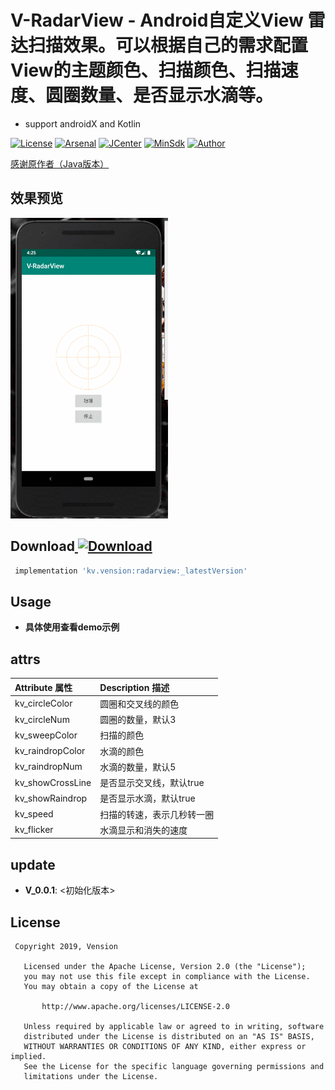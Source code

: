 # V-RadarView - Android自定义View 雷达扫描效果。可以根据自己的需求配置View的主题颜色、扫描颜色、扫描速度、圆圈数量、是否显示水滴等。
* support androidX and Kotlin

[![License](https://img.shields.io/badge/License%20-Apache%202-337ab7.svg)](https://www.apache.org/licenses/LICENSE-2.0)
[![Arsenal](https://img.shields.io/badge/Arsenal%20-%20RadarView-4cae4c.svg)](https://android-arsenal.com/details/1/6001)
[![JCenter](https://api.bintray.com/packages/vension/maven/RadarView/images/download.svg)](https://bintray.com/vension/maven/RadarView/_latestVersion)
[![MinSdk](https://img.shields.io/badge/%20MinSdk%20-%2019%2B%20-f0ad4e.svg)](https://android-arsenal.com/api?level=19)
[![Author](https://img.shields.io/badge/Author-Vension-orange.svg?style=flat-square)](https://img.shields.io/badge/Author-Vension-orange.svg?style=flat-square)

[感谢原作者（Java版本）](https://github.com/donkingliang/RadarView)

## 效果预览
<p>
    <img src="/GIF.gif" style="width: 50%;"/>
</p>

## Download[ ![Download](https://api.bintray.com/packages/vension/maven/RadarView/images/download.svg) ](https://bintray.com/vension/maven/RadarView/_latestVersion)
``` gradle
 implementation 'kv.vension:radarview:_latestVersion'
```

## Usage

* **具体使用查看demo示例**

## attrs

| Attribute 属性           | Description 描述 |
|:---				       |:---|
| kv_circleColor             | 圆圈和交叉线的颜色      |
| kv_circleNum             | 圆圈的数量，默认3         |
| kv_sweepColor           | 扫描的颜色    |
| kv_raindropColor           | 水滴的颜色   |
| kv_raindropNum            | 水滴的数量，默认5|
| kv_showCrossLine            | 是否显示交叉线，默认true |
| kv_showRaindrop           | 是否显示水滴，默认true |
| kv_speed              | 扫描的转速，表示几秒转一圈 |
| kv_flicker              | 水滴显示和消失的速度 |

## update
* **V_0.0.1**: <初始化版本>

## License
```
 Copyright 2019, Vension

   Licensed under the Apache License, Version 2.0 (the "License");
   you may not use this file except in compliance with the License.
   You may obtain a copy of the License at

       http://www.apache.org/licenses/LICENSE-2.0

   Unless required by applicable law or agreed to in writing, software
   distributed under the License is distributed on an "AS IS" BASIS,
   WITHOUT WARRANTIES OR CONDITIONS OF ANY KIND, either express or implied.
   See the License for the specific language governing permissions and
   limitations under the License.
```
